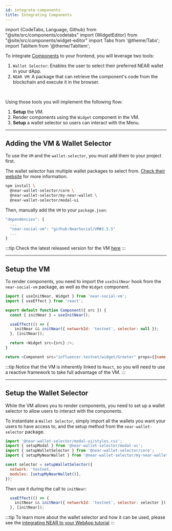 ```yaml
---
id: integrate-components
title: Integrating Components
---
```


import {CodeTabs, Language, Github} from "@site/src/components/codetabs"
import {WidgetEditor} from "@site/src/components/widget-editor"
import Tabs from '@theme/Tabs';
import TabItem from '@theme/TabItem';

To integrate [Components](../../bos/tutorial/quickstart.md) to your frontend, you will leverage two tools:

1. `Wallet Selector`: Enables the user to select their preferred NEAR wallet in your dApp.
2. `NEAR VM`: A package that can retrieve the component's code from the blockchain and execute it in the browser.

<br/>

Using those tools you will implement the following flow:

1. **Setup** the VM.
2. Render components using the `Widget` component in the VM.
3. **Setup** a wallet selector so users can interact with the Menu.

---

## Adding the VM & Wallet Selector

To use the `VM` and the `wallet-selector`, you must add them to your project first.

The wallet selector has multiple wallet packages to select from. [Check their website](https://github.com/near/wallet-selector#installation-and-usage) for more information.

```bash
npm install \
  @near-wallet-selector/core \
  @near-wallet-selector/my-near-wallet \
  @near-wallet-selector/modal-ui
```

Then, manually add the `VM` to your `package.json`:

```js
"dependencies": {
  ...
  "near-social-vm": "github:NearSocial/VM#2.5.5"
  ...
}
```

:::tip
Check the latest released version for the VM [here](https://github.com/NearSocial/VM/releases)
:::

---

## Setup the VM

To render components, you need to import the `useInitNear` hook from the `near-social-vm` package, as well as the `Widget` component.

```js
import { useInitNear, Widget } from 'near-social-vm';
import { useEffect } from 'react';

export default function Component({ src }) {
  const { initNear } = useInitNear();

  useEffect(() => {
    initNear && initNear({ networkId: 'testnet', selector: null });
  }, [initNear]);

  return <Widget src={src} />;
}

return <Component src="influencer.testnet/widget/Greeter" props={{name: "Anna", amount: 2}} />
```

:::tip
Notice that the VM is inherently linked to `React`, so you will need to use a reactive framework to take full advantage of the VM.
:::

---

## Setup the Wallet Selector

While the VM allows you to render components, you need to set up a wallet selector to allow users to interact with the components.

To instantiate a `Wallet Selector`, simply import all the wallets you want your users to have access to, and the setup method from the `near-wallet-selector` package.

```js
import '@near-wallet-selector/modal-ui/styles.css';
import { setupModal } from '@near-wallet-selector/modal-ui';
import { setupWalletSelector } from '@near-wallet-selector/core';
import { setupMyNearWallet } from '@near-wallet-selector/my-near-wallet';

const selector = setupWalletSelector({
  network: 'testnet,
  modules: [setupMyNearWallet()],
});
```

Then use it during the call to `initNear`:

```js
  useEffect(() => {
    initNear && initNear({ networkId: 'testnet', selector: selector });
  }, [initNear]);
```

:::tip
To learn more about the wallet selector and how it can be used, please see the [integrating NEAR to your WebApp tutorial](./frontend.md)
:::
